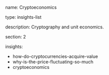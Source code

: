 name: Cryptoeconomics

type: insights-list

description: Cryptography and unit economics.

section: 2

insights:
 - how-do-cryptocurrencies-acquire-value
 - why-is-the-price-fluctuating-so-much
 - cryptoeconomics


